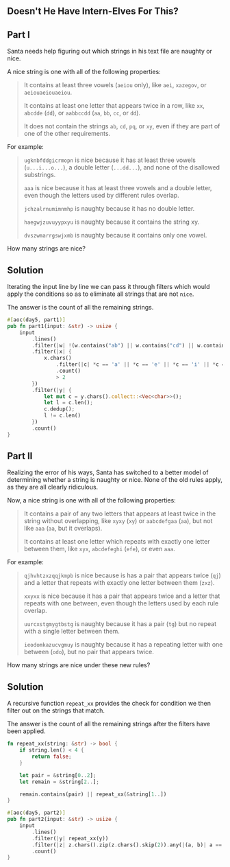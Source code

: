 ## Doesn't He Have Intern-Elves For This?

## Part I

Santa needs help figuring out which strings in his text file are naughty or nice.

A nice string is one with all of the following properties:

> It contains at least three vowels (`aeiou` only), like `aei`, `xazegov`, or `aeiouaeiouaeiou`.
>
> It contains at least one letter that appears twice in a row, like `xx`, `abcdde` (`dd`), or `aabbccdd` (`aa`, `bb`, `cc`, or `dd`).
>
> It does not contain the strings `ab`, `cd`, `pq`, or `xy`, even if they are part of one of the other requirements.

For example:

> `ugknbfddgicrmopn` is nice because it has at least three vowels (`u...i...o...`), a double letter (`...dd...`), and none of the disallowed substrings.
>
> `aaa` is nice because it has at least three vowels and a double letter, even though the letters used by different rules overlap.
>
> `jchzalrnumimnmhp` is naughty because it has no double letter.
>
> `haegwjzuvuyypxyu` is naughty because it contains the string xy.
>
> `dvszwmarrgswjxmb` is naughty because it contains only one vowel.

How many strings are nice?

## Solution

Iterating the input line by line we can pass it through filters which would apply the conditions so as to eliminate all strings that are not `nice`.

The answer is the count of all the remaining strings.

```rust
#[aoc(day5, part1)]
pub fn part1(input: &str) -> usize {
    input
        .lines()
        .filter(|w| !(w.contains("ab") || w.contains("cd") || w.contains("pq") || w.contains("xy")))
        .filter(|x| {
            x.chars()
                .filter(|c| *c == 'a' || *c == 'e' || *c == 'i' || *c == 'o' || *c == 'u')
                .count()
                > 2
        })
        .filter(|y| {
            let mut c = y.chars().collect::<Vec<char>>();
            let l = c.len();
            c.dedup();
            l != c.len()
        })
        .count()
}
```

## Part II

Realizing the error of his ways, Santa has switched to a better model of determining whether a string is naughty or nice. None of the old rules apply, as they are all clearly ridiculous.

Now, a nice string is one with all of the following properties:

> It contains a pair of any two letters that appears at least twice in the string without overlapping, like `xyxy` (`xy`) or `aabcdefgaa` (`aa`), but not like `aaa` (`aa`, but it overlaps).
>
> It contains at least one letter which repeats with exactly one letter between them, like `xyx`, `abcdefeghi` (`efe`), or even `aaa`.

For example:

> `qjhvhtzxzqqjkmpb` is nice because is has a pair that appears twice (`qj`) and a letter that repeats with exactly one letter between them (`zxz`).
>
> `xxyxx` is nice because it has a pair that appears twice and a letter that repeats with one between, even though the letters used by each rule overlap.
>
> `uurcxstgmygtbstg` is naughty because it has a pair (`tg`) but no repeat with a single letter between them.
>
> `ieodomkazucvgmuy` is naughty because it has a repeating letter with one between (`odo`), but no pair that appears twice.

How many strings are nice under these new rules?

## Solution

A recursive function `repeat_xx` provides the check for condition we then filter out on the strings that match.

The answer is the count of all the remaining strings after the filters have been applied.

```rust
fn repeat_xx(string: &str) -> bool {
    if string.len() < 4 {
        return false;
    }

    let pair = &string[0..2];
    let remain = &string[2..];

    remain.contains(pair) || repeat_xx(&string[1..])
}

#[aoc(day5, part2)]
pub fn part2(input: &str) -> usize {
    input
        .lines()
        .filter(|y| repeat_xx(y))
        .filter(|z| z.chars().zip(z.chars().skip(2)).any(|(a, b)| a == b))
        .count()
}
```

